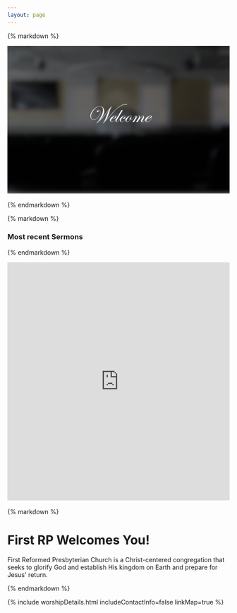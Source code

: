 ```yaml
---
layout: page
---
```


<div class="centered">
{% markdown %}

![Welcome](/Media/Welcome_Banner.png)

{% endmarkdown %}

</div>

<div>
<div class="splitpane splitpane-left one-third nomobile">
{% markdown %}

### Most recent Sermons

{% endmarkdown %}
<iframe tabindex="-1" width="1" height="540" src="https://embed.sermonaudio.com/browser/broadcaster/grrpcna/?sort=newest&page_size=25&header=false&background=false&external_borders=false" style="min-width: 100%; max-width: 100%; " allow="autoplay" frameborder="0" scrolling="no"></iframe>
</div>
<div class="splitpane splitpane-right two-thirds">

{% markdown %}

# First RP Welcomes You!

First Reformed Presbyterian Church is a Christ-centered congregation that seeks to glorify God and establish His kingdom on Earth and prepare for Jesus' return. 

{% endmarkdown %}

{% include worshipDetails.html includeContactInfo=false linkMap=true %}

</div>
</div>

